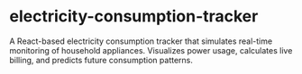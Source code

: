 # electricity-consumption-tracker
A React-based electricity consumption tracker that simulates real-time monitoring of household appliances. Visualizes power usage, calculates live billing, and predicts future consumption patterns.
